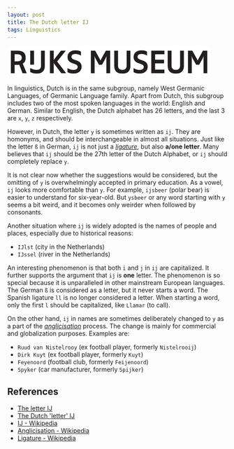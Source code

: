 ```yaml
---
layout: post
title: The Dutch letter IJ
tags: Linguistics
---
```


![](https://raw.githubusercontent.com/Jiaxigu/Jiaxigu.github.io/master/assets/images/2021-04-21-rijks.png)

In linguistics, Dutch is in the same subgroup, namely West Germanic Languages, of Germanic Language family. Apart from Dutch, this subgroup includes two of the most spoken languages in the world: English and German. Similar to English, the Dutch alphabet has 26 letters, and the last 3 are `x`, `y`, `z` respectively.

However, in Dutch, the letter `y` is sometimes written as `ij`. They are homonyms, and should be interchangeable in almost all situations. Just like the letter `ß` in German, `ij` is not just a [_ligature_](https://en.wikipedia.org/wiki/Ligature_(writing)), but also __a/one letter__. Many believes that `ij` should be the 27th letter of the Dutch Alphabet, or `ij` should completely replace `y`.

It is not clear now whether the suggestions would be considered, but the omitting of `y` is overwhelmingly accepted in primary education. As a vowel, `ij` looks more comfortable than `y`. For example, `ijsbeer` (polar bear) is easier to understand for six-year-old. But `ysbeer` or any word starting with `y` seems a bit weird, and it becomes only weirder when followed by consonants.

Another situation where `ij` is widely adopted is the names of people and places, especially due to historical reasons:

- `IJlst` (city in the Netherlands)
- `IJssel` (river in the Netherlands)

An interesting phenomenon is that both `i` and `j` in `ij` are capitalized. It further supports the argument that `ij` is __one__ letter. The phenomenon is so special because it is unparalleled in other mainstream European languages. The German `ß` is considered as a letter, but it never starts a word. The Spanish ligature `ll` is no longer considered a letter. When starting a word, only the first `l` should be capitalized, like `Llamar` (to call).

On the other hand, `ij` in names are sometimes deliberately changed to `y` as a part of the [_anglicisation_](https://en.wikipedia.org/wiki/Anglicisation_of_names#Dutch_surnames) process. The change is mainly for commercial and globalization purposes. Examples are:

- `Ruud van Nistelrooy` (ex football player, formerly `Nistelrooij`)
- `Dirk Kuyt` (ex football player, formerly `Kuyt`)
- `Feyenoord` (football club, formerly `Feijenoord`)
- `Spyker` (car manufacturer, formerly `Spijker`)

## References

- [The letter IJ](https://www.dutchgrammar.com/en/?n=SpellingAndPronunciation.03)
- [The Dutch 'letter' IJ](https://rudhar.com/lingtics/nlij_en.htm)
- [IJ - Wikipedia](https://en.wikipedia.org/wiki/IJ_(digraph))
- [Anglicisation - Wikipedia](https://en.wikipedia.org/wiki/Anglicisation_of_names#Dutch_surnames)
- [Ligature - Wikipedia](https://en.wikipedia.org/wiki/Ligature_(writing))